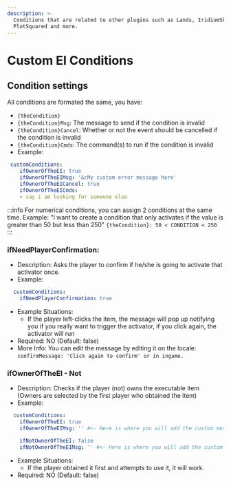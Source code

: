 ```yaml
---
description: >-
  Conditions that are related to other plugins such as Lands, IridiumSkyblock,
  PlotSquared and more.
---
```


# Custom EI Conditions

## Condition settings
All conditions are formated the same, you have:
* `{theCondition}`
* `{theCondition}Msg`: The message to send if the condition is invalid
* `{theCondition}Cancel`: Whether or not the event should be cancelled if the condition is invalid
* `{theCondition}Cmds`: The command(s) to run if the condition is invalid
* Example:

```yaml
 customConditions:
    ifOwnerOfTheEI: true
    ifOwnerOfTheEIMsg: '&cMy custom error message here'
    ifOwnerOfTheEICancel: true
    ifOwnerOfTheEICmds:
    - say i am looking for someone else
```

:::info
For numerical conditions, you can assign 2 conditions at the same time.
Example: 
"I want to create a condition that only activates if the value is greater than 50 but less than 250"
`{theCondition}: 50 < CONDITION < 250`
:::


### ifNeedPlayerConfirmation:

* Description: Asks the player to confirm if he/she is going to activate that activator once.
* Example:

```yaml
  customConditions:
    ifNeedPlayerConfirmation: true
```

* Example Situations:
  * If the player left-clicks the item, the message will pop up notifying you if you really want to trigger the activator, if you click again, the activator will run
* Required: NO (Default: false)
* More Info: You can edit the message by editing it on the locale: `confirmMessage: 'Click again to confirm' or in ingame.`

### ifOwnerOfTheEI - Not

* Description: Checks if the player (not) owns the executable item (Owners are selected by the first player who obtained the item)
* Example:

```yaml
  customConditions:
    ifOwnerOfTheEI: true
    ifOwnerOfTheEIMsg: '' #<- Here is where you will add the custom message.
    
    ifNotOwnerOfTheEI: false
    ifNotOwnerOfTheEIMsg: '' #<- Here is where you will add the custom message.
```

* Example Situations:
  * If the player obtained it first and attempts to use it, it will work.
* Required: NO (Default: false)
